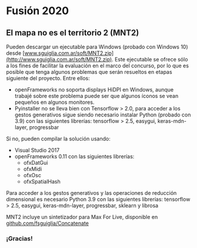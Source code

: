 # Fusión 2020
## El mapa no es el territorio 2 (MNT2)

Pueden descargar un ejecutable para Windows (probado con Windows 10) desde [www.sguiglia.com.ar/soft/MNT2.zip](http://www.sguiglia.com.ar/soft/MNT2.zip). Este ejecutable se ofrece sólo a los fines de facilitar la evaluación en el marco del concurso, por lo que es posible que tenga algunos problemas que serán resueltos en etapas siguiente del proyecto. Entre ellos:  
* openFrameworks no soporta displays HiDPI en Windows, aunque trabajé sobre este problema puede ser que algunos íconos se vean pequeños en algunos monitores.
* Pyinstaller no se lleva bien con Tensorflow > 2.0, para acceder a los gestos generativos sigue siendo necesario instalar Python (probado con 3.9) con las siguientes librerías: tensorflow > 2.5, easygui, keras-mdn-layer, progressbar

Si no, pueden compilar la solución usando:
* Visual Studio 2017
* openFrameworks 0.11 con las siguientes librerías:
  * ofxDatGui
  * ofxMidi
  * ofxOsc
  * ofxSpatialHash
  
Para acceder a los gestos generativos y las operaciones de reducción dimensional es necesario Python 3.9 con las siguientes librerías: tensorflow > 2.5, easygui, keras-mdn-layer, progressbar, sklearn y librosa


MNT2 incluye un sintetizador para Max For Live, disponible en [github.com/fsguiglia/Concatenate](https://github.com/fsguiglia/Concatenate)
### ¡Gracias!
